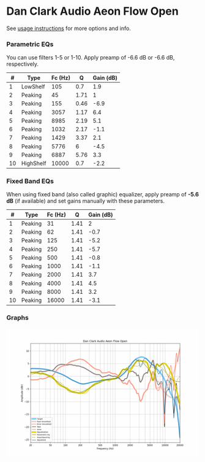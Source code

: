 # Dan Clark Audio Aeon Flow Open
See [usage instructions](https://github.com/jaakkopasanen/AutoEq#usage) for more options and info.

### Parametric EQs
You can use filters 1-5 or 1-10. Apply preamp of -6.6 dB or -6.6 dB, respectively.

|   # | Type      |   Fc (Hz) |    Q |   Gain (dB) |
|-----|-----------|-----------|------|-------------|
|   1 | LowShelf  |       105 | 0.7  |         1.9 |
|   2 | Peaking   |        45 | 1.71 |         1   |
|   3 | Peaking   |       155 | 0.46 |        -6.9 |
|   4 | Peaking   |      3057 | 1.17 |         6.4 |
|   5 | Peaking   |      8985 | 2.19 |         5.1 |
|   6 | Peaking   |      1032 | 2.17 |        -1.1 |
|   7 | Peaking   |      1429 | 3.37 |         2.1 |
|   8 | Peaking   |      5776 | 6    |        -4.5 |
|   9 | Peaking   |      6887 | 5.76 |         3.3 |
|  10 | HighShelf |     10000 | 0.7  |        -2.2 |

### Fixed Band EQs
When using fixed band (also called graphic) equalizer, apply preamp of **-5.6 dB** (if available) and set gains manually with these parameters.

|   # | Type    |   Fc (Hz) |    Q |   Gain (dB) |
|-----|---------|-----------|------|-------------|
|   1 | Peaking |        31 | 1.41 |         2   |
|   2 | Peaking |        62 | 1.41 |        -0.7 |
|   3 | Peaking |       125 | 1.41 |        -5.2 |
|   4 | Peaking |       250 | 1.41 |        -5.7 |
|   5 | Peaking |       500 | 1.41 |        -0.8 |
|   6 | Peaking |      1000 | 1.41 |        -1.1 |
|   7 | Peaking |      2000 | 1.41 |         3.7 |
|   8 | Peaking |      4000 | 1.41 |         4.5 |
|   9 | Peaking |      8000 | 1.41 |         3.2 |
|  10 | Peaking |     16000 | 1.41 |        -3.1 |

### Graphs
![](./Dan%20Clark%20Audio%20Aeon%20Flow%20Open.png)

